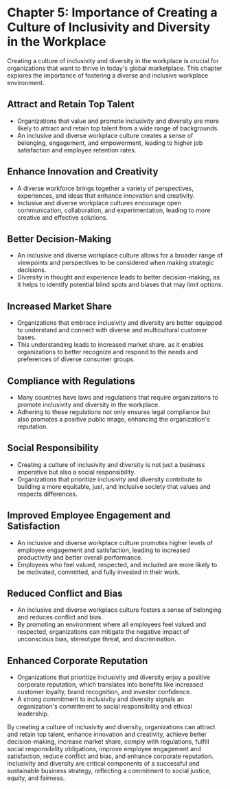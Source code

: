 Chapter 5: Importance of Creating a Culture of Inclusivity and Diversity in the Workplace
=========================================================================================

Creating a culture of inclusivity and diversity in the workplace is crucial for organizations that want to thrive in today's global marketplace. This chapter explores the importance of fostering a diverse and inclusive workplace environment.

**Attract and Retain Top Talent**
---------------------------------

* Organizations that value and promote inclusivity and diversity are more likely to attract and retain top talent from a wide range of backgrounds.
* An inclusive and diverse workplace culture creates a sense of belonging, engagement, and empowerment, leading to higher job satisfaction and employee retention rates.

**Enhance Innovation and Creativity**
-------------------------------------

* A diverse workforce brings together a variety of perspectives, experiences, and ideas that enhance innovation and creativity.
* Inclusive and diverse workplace cultures encourage open communication, collaboration, and experimentation, leading to more creative and effective solutions.

**Better Decision-Making**
--------------------------

* An inclusive and diverse workplace culture allows for a broader range of viewpoints and perspectives to be considered when making strategic decisions.
* Diversity in thought and experience leads to better decision-making, as it helps to identify potential blind spots and biases that may limit options.

**Increased Market Share**
--------------------------

* Organizations that embrace inclusivity and diversity are better equipped to understand and connect with diverse and multicultural customer bases.
* This understanding leads to increased market share, as it enables organizations to better recognize and respond to the needs and preferences of diverse consumer groups.

**Compliance with Regulations**
-------------------------------

* Many countries have laws and regulations that require organizations to promote inclusivity and diversity in the workplace.
* Adhering to these regulations not only ensures legal compliance but also promotes a positive public image, enhancing the organization's reputation.

**Social Responsibility**
-------------------------

* Creating a culture of inclusivity and diversity is not just a business imperative but also a social responsibility.
* Organizations that prioritize inclusivity and diversity contribute to building a more equitable, just, and inclusive society that values and respects differences.

**Improved Employee Engagement and Satisfaction**
-------------------------------------------------

* An inclusive and diverse workplace culture promotes higher levels of employee engagement and satisfaction, leading to increased productivity and better overall performance.
* Employees who feel valued, respected, and included are more likely to be motivated, committed, and fully invested in their work.

**Reduced Conflict and Bias**
-----------------------------

* An inclusive and diverse workplace culture fosters a sense of belonging and reduces conflict and bias.
* By promoting an environment where all employees feel valued and respected, organizations can mitigate the negative impact of unconscious bias, stereotype threat, and discrimination.

**Enhanced Corporate Reputation**
---------------------------------

* Organizations that prioritize inclusivity and diversity enjoy a positive corporate reputation, which translates into benefits like increased customer loyalty, brand recognition, and investor confidence.
* A strong commitment to inclusivity and diversity signals an organization's commitment to social responsibility and ethical leadership.

By creating a culture of inclusivity and diversity, organizations can attract and retain top talent, enhance innovation and creativity, achieve better decision-making, increase market share, comply with regulations, fulfill social responsibility obligations, improve employee engagement and satisfaction, reduce conflict and bias, and enhance corporate reputation. Inclusivity and diversity are critical components of a successful and sustainable business strategy, reflecting a commitment to social justice, equity, and fairness.
